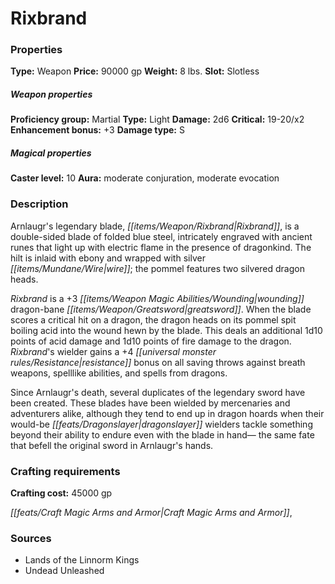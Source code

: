 ﻿---
Title: "Rixbrand"
Type: "Weapon"
Price: "90000 gp"
Weight: "8 lbs."
Slot: "Slotless"
Proficiency group: "Martial"
Weapon properties Type: "Light"
Damage: "2d6"
Critical: "19-20/x2"
Enhancement bonus: "+3"
Damage type: "S"
Caster level: "10"
Aura: "moderate conjuration, moderate evocation"
Description: |
  "Arnlaugr's legendary blade, _Rixbrand_, is a double-sided blade of folded blue steel, intricately engraved with ancient runes that light up with electric flame in the presence of dragonkind. The hilt is inlaid with ebony and wrapped with silver wire; the pommel features two silvered dragon heads.
  _Rixbrand_ is a _+3 wounding dragon-bane greatsword_. When the blade scores a critical hit on a dragon, the dragon heads on its pommel spit boiling acid into the wound hewn by the blade. This deals an additional 1d10 points of acid damage and 1d10 points of fire damage to the dragon. Rixbrand's wielder gains a +4 resistance bonus on all saving throws against breath weapons, spelllike abilities, and spells from dragons.
  Since Arnlaugr's death, several duplicates of the legendary sword have been created. These blades have been wielded by mercenaries and adventurers alike, although they tend to end up in dragon hoards when their would-be dragonslayer wielders tackle something beyond their ability to endure even with the blade in hand— the same fate that befell the original sword in Arnlaugr's hands."
Crafting cost: "45000 gp"
Sources: "['Lands of the Linnorm Kings', 'Undead Unleashed']"
---

# Rixbrand

### Properties

**Type:** Weapon **Price:** 90000 gp **Weight:** 8 lbs. **Slot:** Slotless

##### Weapon properties

**Proficiency group:** Martial **Type:** Light **Damage:** 2d6 **Critical:** 19-20/x2 **Enhancement bonus:** +3 **Damage type:** S

##### Magical properties

**Caster level:** 10 **Aura:** moderate conjuration, moderate evocation

### Description

Arnlaugr's legendary blade, _[[items/Weapon/Rixbrand|Rixbrand]]_, is a double-sided blade of folded blue steel, intricately engraved with ancient runes that light up with electric flame in the presence of dragonkind. The hilt is inlaid with ebony and wrapped with silver _[[items/Mundane/Wire|wire]]_; the pommel features two silvered dragon heads.

_Rixbrand_ is a +3 _[[items/Weapon Magic Abilities/Wounding|wounding]]_ dragon-bane _[[items/Weapon/Greatsword|greatsword]]_. When the blade scores a critical hit on a dragon, the dragon heads on its pommel spit boiling acid into the wound hewn by the blade. This deals an additional 1d10 points of acid damage and 1d10 points of fire damage to the dragon. _Rixbrand_'s wielder gains a +4 _[[universal monster rules/Resistance|resistance]]_ bonus on all saving throws against breath weapons, spelllike abilities, and spells from dragons.

Since Arnlaugr's death, several duplicates of the legendary sword have been created. These blades have been wielded by mercenaries and adventurers alike, although they tend to end up in dragon hoards when their would-be _[[feats/Dragonslayer|dragonslayer]]_ wielders tackle something beyond their ability to endure even with the blade in hand— the same fate that befell the original sword in Arnlaugr's hands.

### Crafting requirements

**Crafting cost:** 45000 gp

_[[feats/Craft Magic Arms and Armor|Craft Magic Arms and Armor]]_,

### Sources

* Lands of the Linnorm Kings
* Undead Unleashed